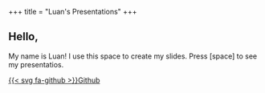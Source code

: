 +++
title = "Luan's Presentations"
+++
<!--: .wrap .size-70 ..aligncenter -->


## **Hello,**

<!--: .text-intro -->My name is Luan! I use this space to create my slides. Press [space] to see my presentatios.

[{{< svg fa-github >}}Github](https://github.com/luanguimaraesla)
